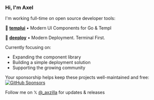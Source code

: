 ### Hi, I'm Axel

I'm working full-time on open source developer tools:

🎨 **[templui](https://github.com/axzilla/templui)** • Modern UI Components for Go & Templ

🚀 **[deeploy](https://github.com/axzilla/deeploy)** • Modern Deployment. Terminal First.

Currently focusing on:
- Expanding the component library 
- Building a simple deployment solution
- Supporting the growing community

Your sponsorship helps keep these projects well-maintained and free:  
[![GitHub Sponsors](https://img.shields.io/github/sponsors/axzilla?style=social)](https://github.com/sponsors/axzilla)

Follow me on 𝕏 [@_axzilla](https://x.com/_axzilla) for updates & releases
